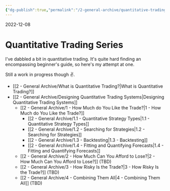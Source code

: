 ```yaml
---
{"dg-publish":true,"permalink":"/2-general-archive/quantitative-trading-series/"}
---
```



2022-12-08

# Quantitative Trading Series
I've dabbled a bit in quantitative trading. It's quite hard finding an encompassing beginner's guide, so here's my attempt at one. 

Still a work in progress though ✌️.

- [[2 - General Archive/What is Quantitative Trading?\|What is Quantitative Trading?]]
- [[2 - General Archive/Designing Quantitative Trading Systems\|Designing Quantitative Trading Systems]]
	- [[2 - General Archive/1 - How Much do You Like the Trade?\|1 - How Much do You Like the Trade?]]
		- [[2 - General Archive/1.1 - Quantitative Strategy Types\|1.1 - Quantitative Strategy Types]]
		- [[2 - General Archive/1.2 - Searching for Strategies\|1.2 - Searching for Strategies]]
		- [[2 - General Archive/1.3 - Backtesting\|1.3 - Backtesting]]
		- [[2 - General Archive/1.4 - Fitting and Quantifying Forecasts\|1.4 - Fitting and Quantifying Forecasts]]
	- [[2 - General Archive/2 - How Much Can You Afford to Lose?\|2 - How Much Can You Afford to Lose?]] (TBD)
	- [[2 - General Archive/3 - How Risky Is the Trade?\|3 - How Risky Is the Trade?]] (TBD)
	- [[2 - General Archive/4 - Combining Them All\|4 - Combining Them All]] (TBD)